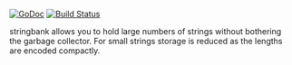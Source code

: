 [![GoDoc](https://godoc.org/github.com/philpearl/stringbank?status.svg)](https://godoc.org/github.com/philpearl/stringbank) 
[![Build Status](https://travis-ci.org/philpearl/stringbank.svg)](https://travis-ci.org/philpearl/stringbank)

stringbank allows you to hold large numbers of strings without bothering the
garbage collector. For small strings storage is reduced as the lengths are encoded compactly.
